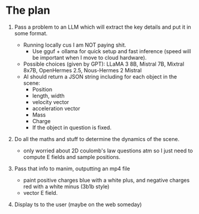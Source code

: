 # The plan
1. Pass a problem to an LLM which will extract the key details and put it in some format.
    - Running locally cus I am NOT paying shit.
        - Use gguf + ollama for quick setup and fast inference (speed will be important when I move to cloud hardware).
    - Possible choices (given by GPT): LLaMA 3 8B, Mistral 7B, Mixtral 8x7B, OpenHermes 2.5, Nous-Hermes 2 Mistral
    - AI should return a JSON string including for each object in the scene:
        - Position
        - length, width
        - velocity vector
        - acceleration vector
        - Mass
        - Charge
        - If the object in question is fixed.

2. Do all the maths and stuff to determine the dynamics of the scene.
    - only worried about 2D coulomb's law questions atm so I just need to compute E fields and sample positions.

3. Pass that info to manim, outputting an mp4 file
    - paint positive charges blue with a white plus, and negative charges red with a white minus (3b1b style)
    - vector E field.

4. Display ts to the user (maybe on the web someday)
